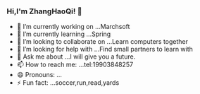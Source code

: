 ### Hi,I'm ZhangHaoQi! 👋


<!-- **Zhang-HaoQi/Zhang-HaoQi** is a ✨ _special_ ✨ repository because its `README.md` (this file) appears on your GitHub profile.

Here are some ideas to get you started: -->

- 🔭 I’m currently working on ...Marchsoft
- 🌱 I’m currently learning ...Spring
- 👯 I’m looking to collaborate on ...Learn computers together
- 🤔 I’m looking for help with ...Find small partners to learn with
- 💬 Ask me about ...I will give you a future.
- 📫 How to reach me: ...tel:19903848257
- 😄 Pronouns: ...
- ⚡ Fun fact: ...soccer,run,read,yards

